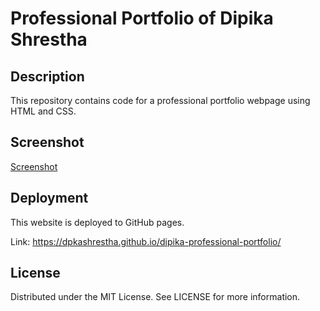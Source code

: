 # Professional Portfolio of Dipika Shrestha

## Description
This repository contains code for a professional portfolio webpage using HTML and CSS. 

## Screenshot
[Screenshot](./assets/images/portfolio-screenshot.png)

## Deployment
This website is deployed to GitHub pages. 

Link: https://dpkashrestha.github.io/dipika-professional-portfolio/

## License
Distributed under the MIT License. See LICENSE for more information.
